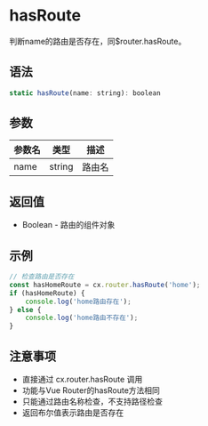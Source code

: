 # hasRoute

判断name的路由是否存在，同$router.hasRoute。

## 语法

```javascript
static hasRoute(name: string): boolean
```

## 参数

| 参数名 | 类型 | 描述 |
|--------|------|------|
| name | string | 路由名 |

## 返回值

- Boolean - 路由的组件对象

## 示例

```javascript
// 检查路由是否存在
const hasHomeRoute = cx.router.hasRoute('home');
if (hasHomeRoute) {
    console.log('home路由存在');
} else {
    console.log('home路由不存在');
}
```

## 注意事项

- 直接通过 cx.router.hasRoute 调用
- 功能与Vue Router的hasRoute方法相同
- 只能通过路由名称检查，不支持路径检查
- 返回布尔值表示路由是否存在 